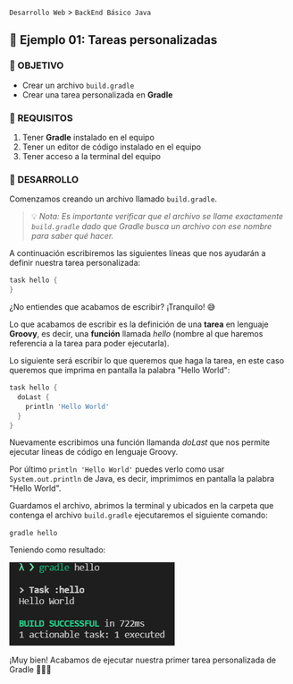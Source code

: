 `Desarrollo Web` > `BackEnd Básico Java`

## 🧠 Ejemplo 01: Tareas personalizadas

### 🎯 OBJETIVO

- Crear un archivo `build.gradle`
- Crear una tarea personalizada en **Gradle**

### 📃 REQUISITOS

1. Tener **Gradle** instalado en el equipo
2. Tener un editor de código instalado en el equipo
3. Tener acceso a la terminal del equipo

### 🎩 DESARROLLO

Comenzamos creando un archivo llamado `build.gradle`.

> 💡 *Nota: Es importante verificar que el archivo se llame exactamente `build.gradle` dado que Gradle busca un archivo con ese nombre para saber qué hacer.*

A continuación escribiremos las siguientes líneas que nos ayudarán a definir nuestra tarea personalizada:

```groovy
task hello {
}
```

¿No entiendes que acabamos de escribir? ¡Tranquilo! 😅

Lo que acabamos de escribir es la definición de una **tarea** en lenguaje **Groovy**, es decir, una **función** llamada *hello* (nombre al que haremos referencia a la tarea para poder ejecutarla).

Lo siguiente será escribir lo que queremos que haga la tarea, en este caso queremos que imprima en pantalla la palabra "Hello World":

```groovy
task hello {
  doLast {
    println 'Hello World'
  }
}
```

Nuevamente escribimos una función llamanda *doLast* que nos permite ejecutar líneas de código en lenguaje Groovy.

Por último `println 'Hello World'` puedes verlo como usar `System.out.println` de Java, es decir, imprimimos en pantalla la palabra "Hello World".

Guardamos el archivo, abrimos la terminal y ubicados en la carpeta que contenga el archivo `build.gradle` ejecutaremos el siguiente comando:

`gradle hello`

Teniendo como resultado:

<img src="ejercicio-01-resultado.png" alt="Resultado del Ejercicio 01"/>

¡Muy bien! Acabamos de ejecutar nuestra primer tarea personalizada de Gradle 🎉🥳🎊